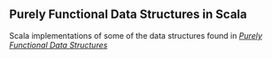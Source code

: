## Purely Functional Data Structures in Scala

Scala implementations of some of the data structures found in [_Purely Functional Data Structures_](https://books.google.co.uk/books/about/Purely_Functional_Data_Structures.html?id=SxPzSTcTalAC&hl=en)
